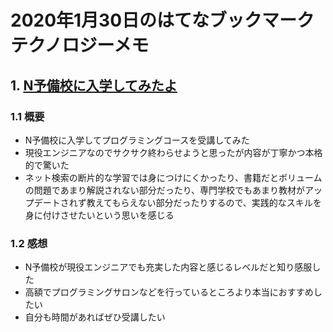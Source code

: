 # 2020年1月30日のはてなブックマークテクノロジーメモ

## 1. [N予備校に入学してみたよ](https://kirimin.hatenablog.com/entry/2020/01/29/141958)

### 1.1 概要

- N予備校に入学してプログラミングコースを受講してみた
- 現役エンジニアなのでサクサク終わらせようと思ったが内容が丁寧かつ本格的で驚いた
- ネット検索の断片的な学習では身につけにくかったり、書籍だとボリュームの問題であまり解説されない部分だったり、専門学校でもあまり教材がアップデートされず教えてもらえない部分だったりするので、実践的なスキルを身に付けさせたいという思いを感じる

### 1.2 感想

- N予備校が現役エンジニアでも充実した内容と感じるレベルだと知り感服した
- 高額でプログラミングサロンなどを行っているところより本当におすすめしたい
- 自分も時間があればぜひ受講したい
